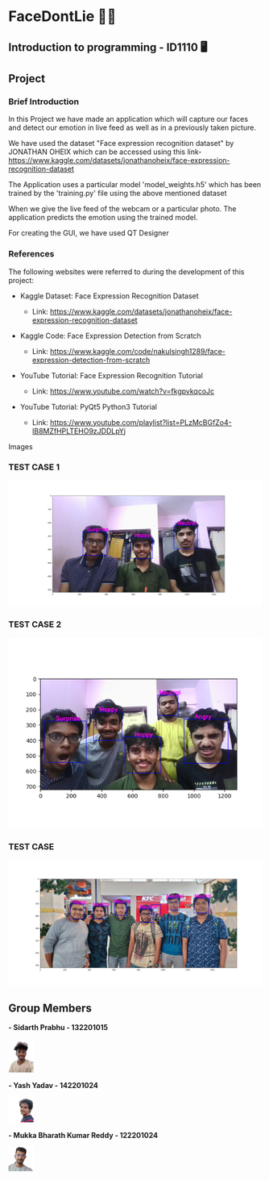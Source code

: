 # FaceDontLie 👨‍💻
## Introduction to programming - ID1110 🖥️
## Project

### Brief Introduction
In this Project we have made an application which will capture our faces and detect our emotion in live feed as well as in a previously taken picture.

We have used the dataset "Face expression recognition dataset" by JONATHAN OHEIX which can be accessed using this link-
https://www.kaggle.com/datasets/jonathanoheix/face-expression-recognition-dataset

The Application uses a particular model 'model_weights.h5' which has been trained by the 'training.py' file using the above mentioned dataset

When we give the live feed of the webcam or a particular photo. The application predicts the emotion using the trained model.

For creating the GUI, we have used QT Designer

### References

The following websites were referred to during the development of this project:

- Kaggle Dataset: Face Expression Recognition Dataset
  - Link: https://www.kaggle.com/datasets/jonathanoheix/face-expression-recognition-dataset

- Kaggle Code: Face Expression Detection from Scratch
  - Link: https://www.kaggle.com/code/nakulsingh1289/face-expression-detection-from-scratch

- YouTube Tutorial: Face Expression Recognition Tutorial
  - Link: https://www.youtube.com/watch?v=fkgpvkqcoJc
  
- YouTube Tutorial: PyQt5 Python3 Tutorial
  - Link: https://www.youtube.com/playlist?list=PLzMcBGfZo4-lB8MZfHPLTEHO9zJDDLpYj

Images
### TEST CASE 1

!["1"](images/Figure_1.png)

### TEST CASE 2

!["2"](images/Figure_2.png)

### TEST CASE #

!["3"](images/Figure_3.png)

## Group Members
**- Sidarth Prabhu - 132201015**

!["gp1"](images/gp1.png)

**- Yash Yadav - 142201024**

!["gp2"](images/gp2.png)

**- Mukka Bharath Kumar Reddy - 122201024**

!["gp3"](images/gp3.png)



